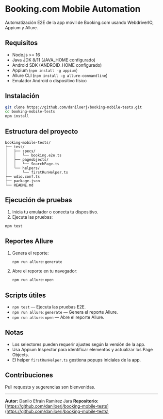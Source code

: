 # Booking.com Mobile Automation

Automatización E2E de la app móvil de Booking.com usando WebdriverIO, Appium y Allure.

## Requisitos

- Node.js >= 16
- Java JDK 8/11 (JAVA_HOME configurado)
- Android SDK (ANDROID_HOME configurado)
- Appium (`npm install -g appium`)
- Allure CLI (`npm install -g allure-commandline`)
- Emulador Android o dispositivo físico

## Instalación

```bash
git clone https://github.com/daniloerj/booking-mobile-tests.git
cd booking-mobile-tests
npm install
```

## Estructura del proyecto

```
booking-mobile-tests/
├── test/
│   ├── specs/
│   │   └── booking.e2e.ts
│   ├── pageobjects/
│   │   └── SearchPage.ts
│   └── helpers/
│       └── firstRunHelper.ts
├── wdio.conf.ts
├── package.json
└── README.md
```

## Ejecución de pruebas

1. Inicia tu emulador o conecta tu dispositivo.
2. Ejecuta las pruebas:

```bash
npm test
```

## Reportes Allure

1. Genera el reporte:

   ```bash
   npm run allure:generate
   ```

2. Abre el reporte en tu navegador:

   ```bash
   npm run allure:open
   ```

## Scripts útiles

- `npm test` — Ejecuta las pruebas E2E.
- `npm run allure:generate` — Genera el reporte Allure.
- `npm run allure:open` — Abre el reporte Allure.

## Notas

- Los selectores pueden requerir ajustes según la versión de la app.
- Usa Appium Inspector para identificar elementos y actualizar los Page Objects.
- El helper `firstRunHelper.ts` gestiona popups iniciales de la app.

## Contribuciones

Pull requests y sugerencias son bienvenidas.

---

**Autor:** Danilo Efrain Ramirez Jara
**Repositorio:** [https://github.com/daniloerj/booking-mobile-tests](https://github.com/daniloerj/booking-mobile-tests)
